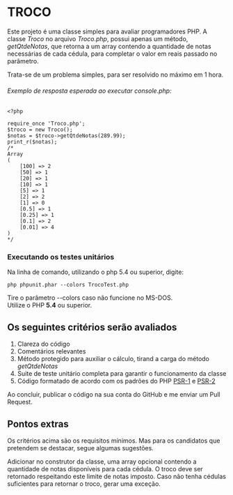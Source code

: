 # TROCO

Este projeto é uma classe simples para avaliar programadores PHP.
A classe *Troco* no arquivo *Troco.php*, possui apenas um método, *getQtdeNotas*,
que retorna a um array contendo a quantidade de notas necessárias de cada cédula, para completar o valor em reais passado no parâmetro.

Trata-se de um problema simples, para ser resolvido no máximo em 1 hora.

###### Exemplo de resposta esperada ao executar console.php:

```
<?php

require_once 'Troco.php';
$troco = new Troco();
$notas = $troco->getQtdeNotas(289.99);
print_r($notas);
/*
Array
(
    [100] => 2
    [50] => 1
    [20] => 1
    [10] => 1
    [5] => 1
    [2] => 2
    [1] => 0
    [0.5] => 1
    [0.25] => 1
    [0.1] => 2
    [0.01] => 4
)
*/
```

### Executando os testes unitários

Na linha de comando, utilizando o php 5.4 ou superior, digite:

`php phpunit.phar --colors TrocoTest.php`

Tire o parâmetro --colors caso não funcione no MS-DOS.  
Utilize o PHP **5.4** ou superior.

## Os seguintes critérios serão avaliados

1. Clareza do código
2. Comentários relevantes
3. Método protegido para auxiliar o cálculo, tirand a carga do método *getQtdeNotas*
4. Suite de teste unitário completa para garantir o funcionamento da classe
5. Código formatado de acordo com os padrões do PHP [PSR-1](https://github.com/php-fig/fig-standards/blob/master/accepted/PSR-1-basic-coding-standard.md) e [PSR-2](https://github.com/php-fig/fig-standards/blob/master/accepted/PSR-2-coding-style-guide.md)

Ao concluir, publicar o código na sua conta do GitHub e me enviar um Pull Request.

## Pontos extras

Os critérios acima são os requisitos mínimos. Mas para os candidatos que pretendem se destacar, segue algumas sugestões.

Adicionar no construtor da classe, uma array opcional contendo a quantidade de notas disponíveis para cada cédula. O troco deve ser retornado respeitando este limite de notas imposto. Caso não tenha cédulas suficientes para retornar o troco, gerar uma exceção.
